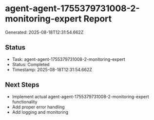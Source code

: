 # agent-agent-1755379731008-2-monitoring-expert Report

Generated: 2025-08-18T12:31:54.662Z

## Status
- Task: agent-agent-1755379731008-2-monitoring-expert
- Status: Completed
- Timestamp: 2025-08-18T12:31:54.662Z

## Next Steps
- Implement actual agent-agent-1755379731008-2-monitoring-expert functionality
- Add proper error handling
- Add logging and monitoring
